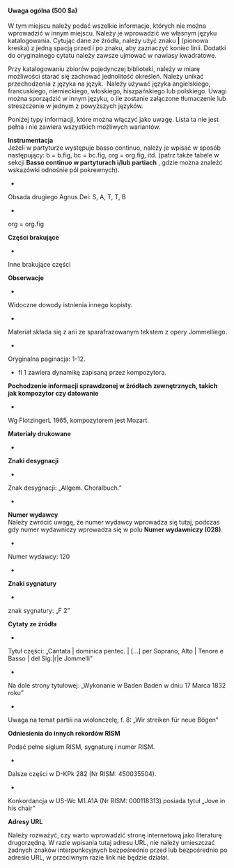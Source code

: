 #### Uwaga ogólna (500 $a) 

W tym miejscu należy podać wszelkie informacje, których nie można wprowadzić w innym miejscu. Należy je wprowadzić we własnym języku katalogowania. Cytując dane ze źródła, należy użyć znaku **|** (pionowa kreska) z jedną spacją przed i po znaku, aby zaznaczyć koniec linii. Dodatki do oryginalnego cytatu należy zawsze ujmować w nawiasy kwadratowe.

Przy katalogowaniu zbiorów pojedynczej biblioteki, należy w miarę możliwości starać się zachować jednolitość określeń. Należy unikać przechodzenia z języka na język.&nbsp; Należy używać języka angielskiego, francuskiego, niemieckiego, włoskiego, hiszpańskiego lub polskiego. Uwagi można sporządzić w innym języku, o ile zostanie załączone tłumaczenie lub streszczenie w jednym z powyższych języków.

Poniżej typy informacji, które można włączyć jako uwagę. Lista ta nie jest pełna i nie zawiera wszystkich możliwych wariantów.

**Instrumentacja**  
Jeżeli w partyturze występuje basso continuo, należy je wpisać w sposób następujący: b = b.fig, bc = bc.fig, org = org.fig, itd. (patrz także tabele w sekcji **Basso continuo w partyturach i/lub partiach** , gdzie można znaleźć wskazówki odnośnie pól pokrewnych).

- 

Obsada drugiego Agnus Dei: S, A, T, T, B

- 

org = org.fig

**Części brakujące**

- 

Inne brakujące części

**Obserwacje**

- 

Widoczne dowody istnienia innego kopisty.

- 

Materiał składa się z arii ze sparafrazowanym tekstem z opery Jommelliego.

- 

Oryginalna paginacja: 1-12.

- fl 1 zawiera dynamikę zapisaną przez kompozytora.&nbsp;  

**Pochodzenie informacji sprawdzonej w źródłach zewnętrznych, takich jak kompozytor czy datowanie**

- 

Wg FlotzingerL 1965, kompozytorem jest Mozart.

**Materiały drukowane**

- 

**Znaki desygnacji**

  - 

Znak desygnacji: „Allgem. Choralbuch.”

- 

**Numer wydawcy**  
Należy zwrócić uwagę, że numer wydawcy wprowadza się tutaj, podczas gdy numer wydawniczy wprowadza się w polu **Numer wydawniczy (028)**.

  - 

Numer wydawcy: 120

- 

**Znaki sygnatury**

  - 

znak sygnatury: „F 2”

**Cytaty ze źródła**

- 

Tytuł części: „Cantata | dominica pentec. | [...] per Soprano, Alto | Tenore e Basso | del Sig:|r|e Jommelli”

- 

Na dole strony tytułowej: „Wykonanie w Baden Baden w dniu 17 Marca 1832 roku”

- 

Uwaga na temat partiii na wiolonczelę, f. 8: „Wir streiken für neue Bögen”

**Odniesienia do innych rekordów RISM**

Podać pełne siglum RISM, sygnaturę i numer RISM.

- 

Dalsze części w D-KPk 282 (Nr RISM: 450035504).

- 

Konkordancja&nbsp;w US-Wc M1.A1A (Nr RISM: 000118313) posiada tytuł „Jove in his chair”

**Adresy URL**

Należy rozważyć, czy warto wprowadzić stronę internetową jako literaturę drugorzędną. W razie wpisania tutaj adresu URL, nie należy umieszczać żadnych znaków interpunkcyjnych bezpośrednio przed lub bezpośrednio po adresie URL, w przeciwnym razie link nie będzie działał.